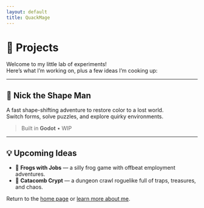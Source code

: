 ```yaml
---
layout: default
title: QuackMage
---
```


# 🧪 Projects

Welcome to my little lab of experiments!  
Here’s what I’m working on, plus a few ideas I’m cooking up:

---

## 🎨 Nick the Shape Man
A fast shape-shifting adventure to restore color to a lost world.  
Switch forms, solve puzzles, and explore quirky environments.  
> Built in **Godot** • WIP

---

## 💡 Upcoming Ideas

- 🐸 **Frogs with Jobs** — a silly frog game with offbeat employment adventures.  
- 🏰 **Catacomb Crypt** — a dungeon crawl roguelike full of traps, treasures, and chaos.  

Return to the [home page](./) or [learn more about me](./about).
